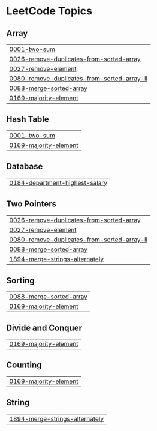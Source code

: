 <!---LeetCode Topics Start-->
# LeetCode Topics
## Array
|  |
| ------- |
| [0001-two-sum](https://github.com/achintyashukla/leetcode/tree/master/0001-two-sum) |
| [0026-remove-duplicates-from-sorted-array](https://github.com/achintyashukla/leetcode/tree/master/0026-remove-duplicates-from-sorted-array) |
| [0027-remove-element](https://github.com/achintyashukla/leetcode/tree/master/0027-remove-element) |
| [0080-remove-duplicates-from-sorted-array-ii](https://github.com/achintyashukla/leetcode/tree/master/0080-remove-duplicates-from-sorted-array-ii) |
| [0088-merge-sorted-array](https://github.com/achintyashukla/leetcode/tree/master/0088-merge-sorted-array) |
| [0169-majority-element](https://github.com/achintyashukla/leetcode/tree/master/0169-majority-element) |
## Hash Table
|  |
| ------- |
| [0001-two-sum](https://github.com/achintyashukla/leetcode/tree/master/0001-two-sum) |
| [0169-majority-element](https://github.com/achintyashukla/leetcode/tree/master/0169-majority-element) |
## Database
|  |
| ------- |
| [0184-department-highest-salary](https://github.com/achintyashukla/leetcode/tree/master/0184-department-highest-salary) |
## Two Pointers
|  |
| ------- |
| [0026-remove-duplicates-from-sorted-array](https://github.com/achintyashukla/leetcode/tree/master/0026-remove-duplicates-from-sorted-array) |
| [0027-remove-element](https://github.com/achintyashukla/leetcode/tree/master/0027-remove-element) |
| [0080-remove-duplicates-from-sorted-array-ii](https://github.com/achintyashukla/leetcode/tree/master/0080-remove-duplicates-from-sorted-array-ii) |
| [0088-merge-sorted-array](https://github.com/achintyashukla/leetcode/tree/master/0088-merge-sorted-array) |
| [1894-merge-strings-alternately](https://github.com/achintyashukla/leetcode/tree/master/1894-merge-strings-alternately) |
## Sorting
|  |
| ------- |
| [0088-merge-sorted-array](https://github.com/achintyashukla/leetcode/tree/master/0088-merge-sorted-array) |
| [0169-majority-element](https://github.com/achintyashukla/leetcode/tree/master/0169-majority-element) |
## Divide and Conquer
|  |
| ------- |
| [0169-majority-element](https://github.com/achintyashukla/leetcode/tree/master/0169-majority-element) |
## Counting
|  |
| ------- |
| [0169-majority-element](https://github.com/achintyashukla/leetcode/tree/master/0169-majority-element) |
## String
|  |
| ------- |
| [1894-merge-strings-alternately](https://github.com/achintyashukla/leetcode/tree/master/1894-merge-strings-alternately) |
<!---LeetCode Topics End-->
